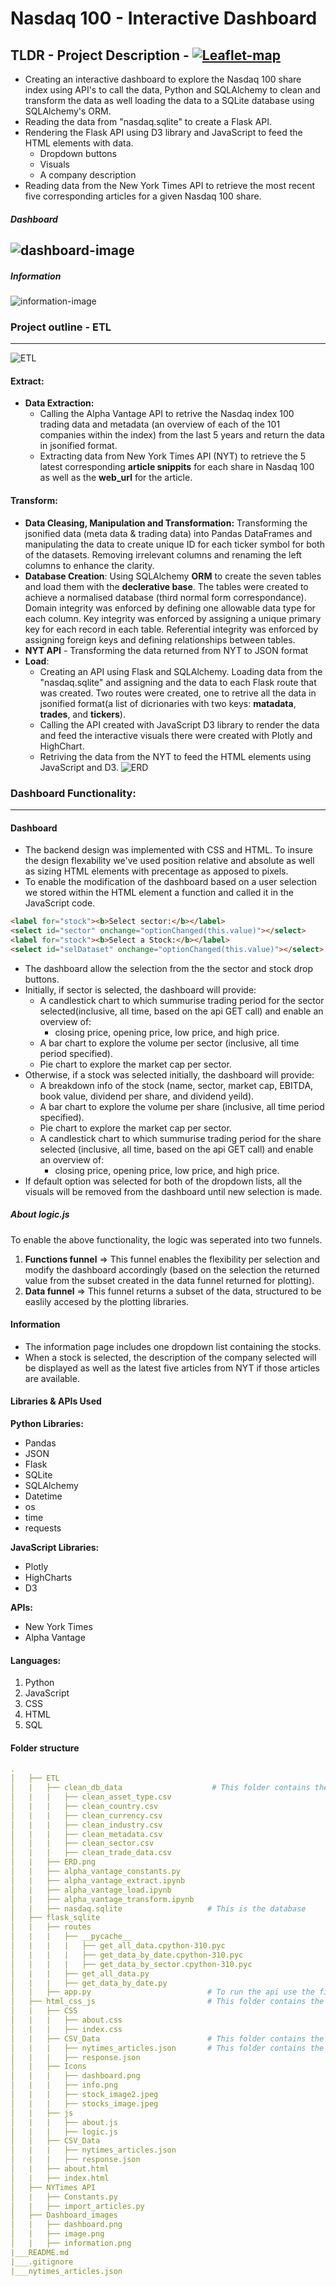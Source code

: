 # Nasdaq 100 - Interactive Dashboard
## TLDR - Project Description - [![Leaflet-map](https://img.shields.io/badge/Dashboard-Presentation-black?style=flat&logo=atandt)](https://kokolipa.github.io/leaflet-challenge/) 
* Creating an interactive dashboard to explore the Nasdaq 100 share index using API's to call the data, Python and SQLAlchemy to clean and transform the data as well loading the data to a SQLite database using SQLAlchemy's ORM.
* Reading the data from "nasdaq.sqlite" to create a Flask API.
* Rendering the Flask API using D3 library and JavaScript to feed the HTML elements with data.
    * Dropdown buttons
    * Visuals 
    * A company description
* Reading data from the New York Times API to retrieve the most recent five corresponding articles for a given Nasdaq 100 share. 

##### Dashboard
![dashboard-image](https://github.com/Kokolipa/Nasdaq_100/blob/main/Dashboard_images/dashboard.png)
----------------------------------------------------------------
##### Information
![information-image](https://github.com/Kokolipa/Nasdaq_100/blob/main/Dashboard_images/information.png)



### Project outline - ETL 
----------------------------------------------------------------
![ETL](https://github.com/Kokolipa/Nasdaq_100/blob/main/Dashboard_images/image.png)


#### Extract: 
* **Data Extraction:** 
    * Calling the Alpha Vantage API to retrive the Nasdaq index 100 trading data and metadata (an overview of each of the 101 companies within  the index) from the last 5 years and return the data in jsonified format. 
    * Extracting data from New York Times API (NYT) to retrieve the 5 latest corresponding **article snippits** for each share in Nasdaq 100 as well as the **web_url** for the article.
#### Transform: 
* **Data Cleasing, Manipulation and Transformation:** Transforming the jsonified data (meta data & trading data) into Pandas DataFrames and manipulating the data to create unique ID for each ticker symbol for both of the datasets. Removing irrelevant columns and renaming the left columns to enhance the clarity.
* **Database Creation**: Using SQLAlchemy **ORM** to create the seven tables and load them with the **declerative base**. The tables were created to achieve a normalised database (third normal form correspondance). Domain integrity was enforced by defining one allowable data type for each column. Key integrity was enforced by assigning a unique primary key for each record in each table. Referential integrity was enforced by assigning foreign keys and defining relationships between tables. 
* **NYT API** - Transforming the data returned from NYT to JSON format
* **Load**: 
    * Creating an API using Flask and SQLAlchemy. Loading data from the "nasdaq.sqlite" and assigning and the data to each Flask route that was created. Two routes were created, one to retrive all the data in jsonified format(a list of dicrionaries with two keys: **matadata**, **trades**, and **tickers**). 
    * Calling the API created with JavaScript D3 library to render the data and feed the interactive visuals there were created with Plotly and HighChart. 
    * Retriving the data from the NYT to feed the HTML elements using JavaScript and D3. 
![ERD](https://github.com/Kokolipa/Nasdaq_100/blob/main/ETL/ERD.png)


### Dashboard Functionality: 
----------------------------------------------------------------
#### Dashboard
* The backend design was implemented with CSS and HTML. To insure the design flexability we've used position relative and absolute as well as sizing HTML elements with precentage as apposed to pixels.
* To enable the modification of the dashboard based on a user selection we stored within the HTML element a function and called it in the JavaScript code.
``` HTML
<label for="stock"><b>Select sector:</b></label>
<select id="sector" onchange="optionChanged(this.value)"></select>
<label for="stock"><b>Select a Stock:</b></label>
<select id="selDataset" onchange="optionChanged(this.value)"></select>
```
* The dashboard allow the selection from the the sector and stock drop buttons.
* Initially, if sector is selected, the dashboard will provide:
    * A candlestick chart to which summurise trading period for the sector selected(inclusive, all time, based on the api GET call) and enable an overview of:
        * closing price, opening price, low price, and high price.
    * A bar chart to explore the volume per sector (inclusive, all time period specified).
    * Pie chart to explore the market cap per sector. 
* Otherwise, if a stock was selected initially, the dashboard will provide: 
    * A breakdown info of the stock (name, sector, market cap, EBITDA, book value, dividend per share, and dividend yeild).
    * A bar chart to explore the volume per share (inclusive, all time period specified).
    * Pie chart to explore the market cap per sector. 
    * A candlestick chart to which summurise trading period for the share selected (inclusive, all time, based on the api GET call) and enable an overview of:
        * closing price, opening price, low price, and high price.
* If default option was selected for both of the dropdown lists, all the visuals will be removed from the dashboard until new selection is made.
##### About logic.js
To enable the above functionality, the logic was seperated into two funnels.
1. **Functions funnel** => This funnel enables the flexibility per selection and modify the dashboard accordingly (based on the selection the returned value from the subset created in the data funnel returned for plotting).
2. **Data funnel** => This funnel returns a subset of the data, structured to be easlily accesed by the plotting libraries.
#### Information
* The information page includes one dropdown list containing the stocks. 
* When a stock is selected, the description of the company selected will be displayed as well as the latest five articles from NYT if those articles are available.


#### Libraries & APIs Used
**Python Libraries:**
* Pandas
* JSON
* Flask
* SQLite
* SQLAlchemy
* Datetime
* os
* time
* requests

**JavaScript Libraries:**
* Plotly
* HighCharts
* D3

**APIs:**
* New York Times
* Alpha Vantage 

#### Languages:
1. Python
2. JavaScript
3. CSS
5. HTML
6. SQL



#### Folder structure
``` yml
.
│   ├── ETL 
│   |   ├── clean_db_data                    # This folder contains the database tables
│   |   |   ├── clean_asset_type.csv
│   |   |   ├── clean_country.csv
│   |   |   ├── clean_currency.csv
│   |   |   ├── clean_industry.csv
│   |   |   ├── clean_metadata.csv
│   |   |   ├── clean_sector.csv
│   |   |   ├── clean_trade_data.csv
│   |   ├── ERD.png            
│   |   ├── alpha_vantage_constants.py             
│   |   ├── alpha_vantage_extract.ipynb             
│   |   ├── alpha_vantage_load.ipynb             
│   |   ├── alpha_vantage_transform.ipynb            
│   |   ├── nasdaq.sqlite                   # This is the database             
│   ├── flask_sqlite     
│   |   ├── routes      
│   |   |   ├── __pycache__
│   |   |   |   ├── get_all_data.cpython-310.pyc
│   |   |   |   ├── get_data_by_date.cpython-310.pyc
│   |   |   |   ├── get_data_by_sector.cpython-310.pyc
│   |   |   ├── get_all_data.py
│   |   |   ├── get_data_by_date.py 
│   |   ├── app.py                          # To run the api use the file (commend => python app.py)                      
│   ├── html_css_js                         # This folder contains the JavaScript, the CSS, and the HTML code 
│   |   ├── CSS        
│   |   |   ├── about.css
│   |   |   ├── index.css
│   |   ├── CSV_Data                        # This folder contains the CSV data for "all the data returned by the API "      
│   |   |   ├── nytimes_articles.json       # This folder contains the data extracted from the NYT API 
│   |   |   ├── response.json
│   |   ├── Icons                      
│   |   |   ├── dashboard.png
│   |   |   ├── info.png
│   |   |   ├── stock_image2.jpeg
│   |   |   ├── stocks_image.jpeg
│   |   ├── js             
│   |   |   ├── about.js
│   |   |   ├── logic.js
│   |   ├── CSV_Data            
│   |   |   ├── nytimes_articles.json
│   |   |   ├── response.json
│   |   ├── about.html                                             
│   |   ├── index.html                                              
│   ├── NYTimes API                                     
│   |   ├── Constants.py                                            
│   |   ├── import_articles.py        
│   ├── Dashboard_images                                   
│   |   ├── dashboard.png                                           
│   |   ├── image.png                                      
│   |   ├── information.png                                      
|___README.md
|___.gitignore
|___nytimes_articles.json                    
``` 